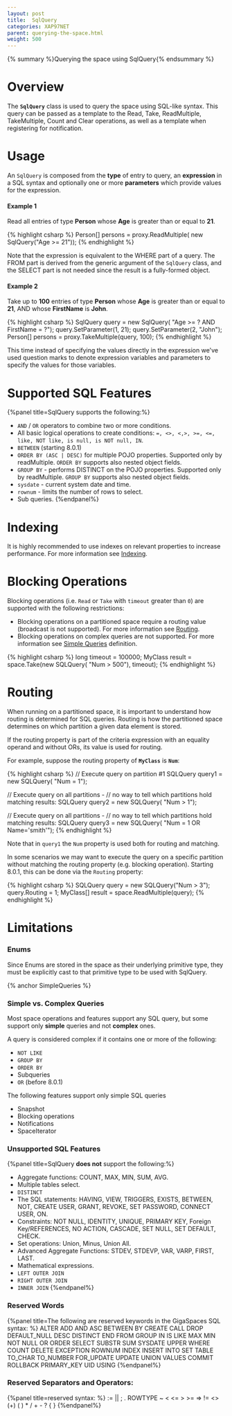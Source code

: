 ```yaml
---
layout: post
title:  SqlQuery
categories: XAP97NET
parent: querying-the-space.html
weight: 500
---
```


{% summary %}Querying the space using SqlQuery{% endsummary %}

# Overview

The **`SqlQuery`** class is used to query the space using SQL-like syntax. This query can be passed as a template to the Read, Take, ReadMultiple, TakeMultiple, Count and Clear operations, as well as a template when registering for notification.


# Usage

An `SqlQuery` is composed from the **type** of entry to query, an **expression** in a SQL syntax and optionally one or more **parameters** which provide values for the expression.

#### Example 1

Read all entries of type **Person** whose **Age** is greater than or equal to **21**.

{% highlight csharp %}
Person[] persons = proxy.ReadMultiple<Person>(
    new SqlQuery<Person>("Age >= 21"));
{% endhighlight %}

Note that the expression is equivalent to the WHERE part of a query. The FROM part is derived from the generic argument of the `SqlQuery` class, and the SELECT part is not needed since the result is a fully-formed object.

#### Example 2

Take up to **100** entries of type **Person** whose **Age** is greater than or equal to **21**, AND whose **FirstName** is **John**.

{% highlight csharp %}
SqlQuery<Person> query = new SqlQuery<Person>(
    "Age >= ? AND FirstName = ?");
query.SetParameter(1, 21);
query.SetParameter(2, "John");
Person[] persons = proxy.TakeMultiple<Person>(query, 100);
{% endhighlight %}

This time instead of specifying the values directly in the expression we've used question marks to denote expression variables and parameters to specify the values for those variables.

# Supported SQL Features

{%panel title=SqlQuery supports the following:%}

- `AND` / `OR` operators to combine two or more conditions.
- All basic logical operations to create conditions: `=, <>, <,>, >=, <=, like, NOT like, is null, is NOT null, IN`.
- `BETWEEN` (starting 8.0.1)
- `ORDER BY (ASC | DESC)` for multiple POJO properties. Supported only by readMultiple. `ORDER BY` supports also nested object fields.
- `GROUP BY` - performs DISTINCT on the POJO properties. Supported only by readMultiple. `GROUP BY` supports also nested object fields.
- `sysdate` - current system date and time.
- `rownum` - limits the number of rows to select.
- Sub queries.
{%endpanel%}


# Indexing

It is highly recommended to use indexes on relevant properties to increase performance. For more information see [Indexing](./indexing.html).

# Blocking Operations

Blocking operations (i.e. `Read` or `Take` with `timeout` greater than `0`) are supported with the following restrictions:

- Blocking operations on a partitioned space require a routing value (broadcast is not supported). For more information see [Routing](#Routing).
- Blocking operations on complex queries are not supported. For more information see [Simple Queries](#SimpleQueries) definition.

{% highlight csharp %}
long timeout = 100000;
MyClass result = space.Take<MyClass>(new SQLQuery<MyClass>(
    "Num > 500"), timeout);
{% endhighlight %}

# Routing

When running on a partitioned space, it is important to understand how routing is determined for SQL queries. Routing is how the partitioned space determines on which partition a given data element is stored.

If the routing property is part of the criteria expression with an equality operand and without ORs, its value is used for routing.

For example, suppose the routing property of **`MyClass`** is **`Num`**:

{% highlight csharp %}
// Execute query on partition #1
SQLQuery<MyClass> query1 = new SQLQuery<MyClass>(
    "Num = 1");

// Execute query on all partitions -
// no way to tell which partitions hold matching results:
SQLQuery<MyClass> query2 = new SQLQuery<MyClass>(
    "Num > 1");

// Execute query on all partitions -
// no way to tell which partitions hold matching results:
SQLQuery<MyClass> query3 = new SQLQuery<MyClass>(
    "Num = 1 OR Name='smith'");
{% endhighlight %}

Note that in `query1` the `Num` property is used both for routing and matching.

In some scenarios we may want to execute the query on a specific partition without matching the routing property (e.g. blocking operation). Starting 8.0.1, this can be done via the `Routing` property:

{% highlight csharp %}
SQLQuery<MyClass> query = new SQLQuery<MyClass>("Num > 3");
query.Routing = 1;
MyClass[] result = space.ReadMultiple<MyClass>(query);
{% endhighlight %}

# Limitations

### Enums

Since Enums are stored in the space as their underlying primitive type, they must be explicitly cast to that primitive type to be used with SqlQuery.

{% anchor SimpleQueries %}

### Simple vs. Complex Queries

Most space operations and features support any SQL query, but some support only **simple** queries and not **complex** ones.

A query is considered complex if it contains one or more of the following:

- `NOT LIKE`
- `GROUP BY`
- `ORDER BY`
- Subqueries
- `OR` (before 8.0.1)

The following features support only simple SQL queries

- Snapshot
- Blocking operations
- Notifications
- SpaceIterator

### Unsupported SQL Features

{%panel title=SqlQuery **does not** support the following:%}

- Aggregate functions: COUNT, MAX, MIN, SUM, AVG.
- Multiple tables select.
- `DISTINCT`
- The SQL statements: HAVING, VIEW, TRIGGERS, EXISTS, BETWEEN, NOT, CREATE USER, GRANT, REVOKE, SET PASSWORD, CONNECT USER, ON.
- Constraints: NOT NULL, IDENTITY, UNIQUE, PRIMARY KEY, Foreign Key/REFERENCES, NO ACTION, CASCADE, SET NULL, SET DEFAULT, CHECK.
- Set operations: Union, Minus, Union All.
- Advanced Aggregate Functions: STDEV, STDEVP, VAR, VARP, FIRST, LAST.
- Mathematical expressions.
- `LEFT OUTER JOIN`
- `RIGHT OUTER JOIN`
- `INNER JOIN`
{%endpanel%}

### Reserved Words

{%panel title=The following are reserved keywords in the GigaSpaces SQL syntax: %}
ALTER ADD AND ASC BETWEEN BY CREATE CALL DROP DEFAULT_NULL DESC  DISTINCT END FROM GROUP IN IS LIKE
MAX MIN NOT NULL OR ORDER SELECT SUBSTR SUM SYSDATE UPPER WHERE COUNT DELETE EXCEPTION ROWNUM INDEX
INSERT INTO SET TABLE TO_CHAR TO_NUMBER FOR_UPDATE UPDATE UNION VALUES COMMIT ROLLBACK PRIMARY_KEY
UID USING
{%endpanel%}

### Reserved Separators and Operators:

{%panel title=reserved syntax: %}
:= || ; . ROWTYPE ~ < <= >  >= => != <> \(+\) ( ) \* / + - ? \{ \}
{%endpanel%}
